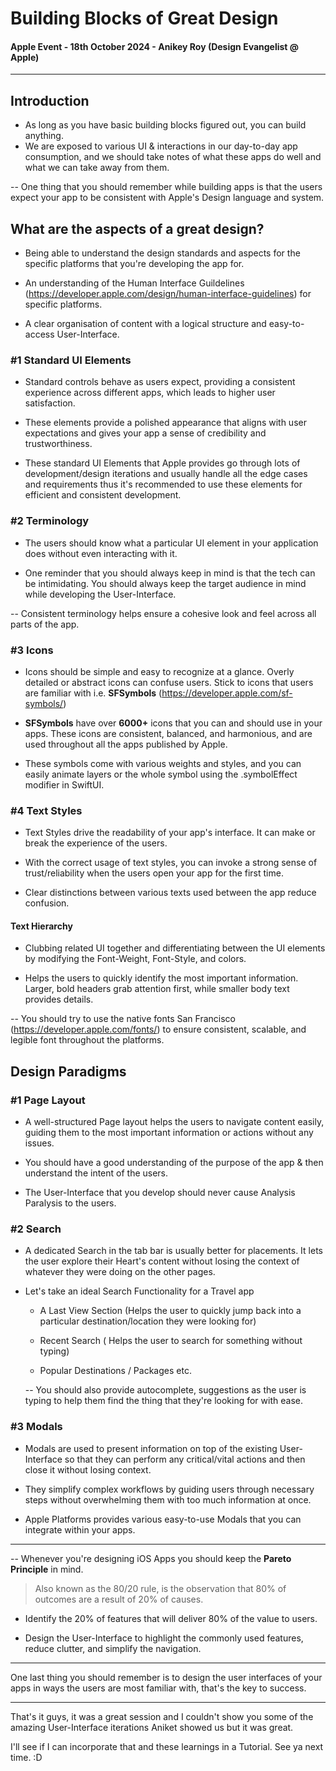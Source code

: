
# Building Blocks of Great Design
#### Apple Event - 18th October 2024 - Anikey Roy (Design Evangelist @ Apple)
----

## Introduction
* As long as you have basic building blocks figured out, you can build anything.
* We are exposed to various UI & interactions in our day-to-day app consumption, and we should take notes of what these apps do well and what we can take away from them.

-- One thing that you should remember while building apps is that the users expect your app to be consistent with Apple's Design language and system.


## What are the aspects of a great design?

- Being able to understand the design standards and aspects for the specific platforms that you're developing the app for.

- An understanding of the Human Interface Guildelines (https://developer.apple.com/design/human-interface-guidelines) for specific platforms.

-   A clear organisation of content with a logical structure and easy-to-access User-Interface.


### #1 Standard UI Elements

-   Standard controls behave as users expect, providing a consistent experience across different apps, which leads to higher user satisfaction.

- These elements provide a polished appearance that aligns with user expectations and gives your app a sense of credibility and trustworthiness.

- These standard UI Elements that Apple provides go through lots of development/design iterations and usually handle all the edge cases and requirements thus it's recommended to use these elements for efficient and consistent development.


### #2 Terminology

- The users should know what a particular UI element in your application does without even interacting with it.

- One reminder that you should always keep in mind is that the tech can be intimidating. You should always keep the target audience in mind while developing the User-Interface.

-- Consistent terminology helps ensure a cohesive look and feel across all parts of the app. 


### #3 Icons

- Icons should be simple and easy to recognize at a glance. Overly detailed or abstract icons can confuse users. Stick to icons that users are familiar with i.e. **SFSymbols** (https://developer.apple.com/sf-symbols/)

- **SFSymbols** have over **6000+** icons that you can and should use in your apps. These icons are consistent, balanced, and harmonious, and are used throughout all the apps published by Apple.

- These symbols come with various weights and styles, and you can easily animate layers or the whole symbol using the .symbolEffect modifier in SwiftUI.


### #4 Text Styles

- Text Styles drive the readability of your app's interface. It can make or break the experience of the users.

- With the correct usage of text styles, you can invoke a strong sense of trust/reliability when the users open your app for the first time.

-    Clear distinctions between various texts used between the app reduce confusion.


#### Text Hierarchy

- Clubbing related UI together and differentiating between the UI elements by modifying the Font-Weight, Font-Style, and colors.

-  Helps the users to quickly identify the most important information. Larger, bold headers grab attention first, while smaller body text provides details.

-- You should try to use the native fonts San Francisco (https://developer.apple.com/fonts/) to ensure consistent, scalable, and legible font throughout the platforms.


## Design Paradigms

### #1 Page Layout

-   A well-structured Page layout helps the users to navigate content easily, guiding them to the most important information or actions without any issues.

- You should have a good understanding of the purpose of the app & then understand the intent of the users.

- The User-Interface that you develop should never cause Analysis Paralysis to the users. 


### #2 Search
- A dedicated Search in the tab bar is usually better for placements. It lets the user explore their Heart's content without losing the context of whatever they were doing on the other pages.

- Let's take an ideal Search Functionality for a Travel app
     
     - A Last View Section (Helps the user to quickly jump back into a particular destination/location they were looking for)
     
     - Recent Search ( Helps the user to search for something without typing) 
     
     - Popular Destinations / Packages etc.
    
     -- You should also provide autocomplete, suggestions as the user is typing to help them find the thing that they're looking for with ease.


### #3 Modals

* Modals are used to present information on top of the existing User-Interface so that they can perform any critical/vital actions and then close it without losing context.
 
* They simplify complex workflows by guiding users through necessary steps without overwhelming them with too much information at once. 

* Apple Platforms provides various easy-to-use Modals that you can integrate within your apps.

---

-- Whenever you're designing iOS Apps you should keep the **Pareto Principle** in mind.

> Also known as the 80/20 rule, is the observation that 80% of outcomes are a result of 20% of causes.

* Identify the 20% of features that will deliver 80% of the value to users.

* Design the User-Interface to highlight the commonly used features, reduce clutter, and simplify the navigation.


--- 
One last thing you should remember is to design the user interfaces of your apps in ways the users are most familiar with, that's the key to success.

---


That's it guys, it was a great session and I couldn't show you some of the amazing User-Interface iterations Aniket showed us but it was great.

I'll see if I can incorporate that and these learnings in a Tutorial. See ya next time. :D

 
      
